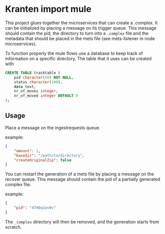 # Kranten import mule

This project glues together the microservices that can create a <pid>.complex. It can be
initialized by placing a message on its trigger queue. This message should contain the
pid, the directory to turn into a `.complex` file and the metadata that should be placed
in the mets file (see mets-listener in node microservices).

To function properly the mule flows use a database to keep track of information on a
specific directory. The table that it uses can be created with

```sql
CREATE TABLE tracktable (
	pid character(50) NOT NULL,
	status character(100),
	data text,
	nr_of_moves integer,
	nr_of_moved integer DEFAULT 0
);
```
## Usage
Place a message on the ingestrequests queue.

example:
```json
{
	"amount": 1,
	"basedir": "/path/to/directory",
	"createOriginalZip": false
}
```


You can restart the generation of a mets file by placing a message on the recover queue.
This message should contain the pid of a partially generated complex file.

example:

```json
{
	"pid": "4746q1wv0v"
}
```

The `_complex` directory will then be removed, and the generation starts from scratch.
